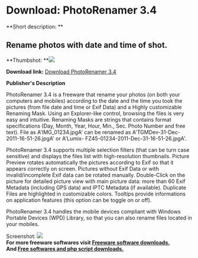 # Download: PhotoRenamer 3.4

**Short description: **

## Rename photos with date and time of shot.

  
**Thumbshot: **![](http://www.freewarefiles.com/screenshot/tgmdevphtrnmr34_md.jpg)   
  
**Download link:** [Download PhotoRenamer 3.4](http://freesoftwares.boysofts.com/PhotoRenamer_program_61137.html)  
  

**Publisher's Description**  
  

PhotoRenamer 3.4 is a freeware that rename your photos (on both your computers
and mobiles) according to the date and the time you took the pictures (from
file date and time or Exif Data) and a Highly customizable Renaming Mask.
Using an Explorer-like control, browsing the files is very easy and intuitive.
Renaming Masks are strings that contains format specifications (Day, Month,
Year, Hour, Min., Sec. Photo Number and free text). File as A'IMG_01234.jpgA'
can be renamed as A'TGMDev-31-Dec-2011-16-51-26.jpgA' or A'Lumix-
FZ45-01234-2011-Dec-31-16-51-26.jpgA'.

PhotoRenamer 3.4 supports multiple selection filters (that can be turn case
sensitive) and displays the files list with high-resolution thumbnails.
Picture Preview rotates automatically the pictures according to Exif so that
it appears correctly on screen. Pictures without Exif Data or with
invalid/incomplete Exif data can be rotated manually. Double-Click on the
picture for detailed picture view with main picture data: more than 60 Exif
Metadata (including GPS data) and IPTC Metadata (if available). Duplicate
Files are highlighted in customizable colors. Tooltips provide informations on
application features (this option can be toggle on or off).

PhotoRenamer 3.4 handles the mobile devices compliant with Windows Portable
Devices (WPD) Library, so that you can also rename files located in your
mobiles.

  
  
Screenshot: ![](http://www.freewarefiles.com/screenshot/tgmdevphtrnmr34.jpg)  
**For more freeware softwares visit [Freeware software downloads.](http://freesoftwares.boysofts.com/)**   
**And [Free softwares and php script downloads.](http://www.boysofts.com/)**

